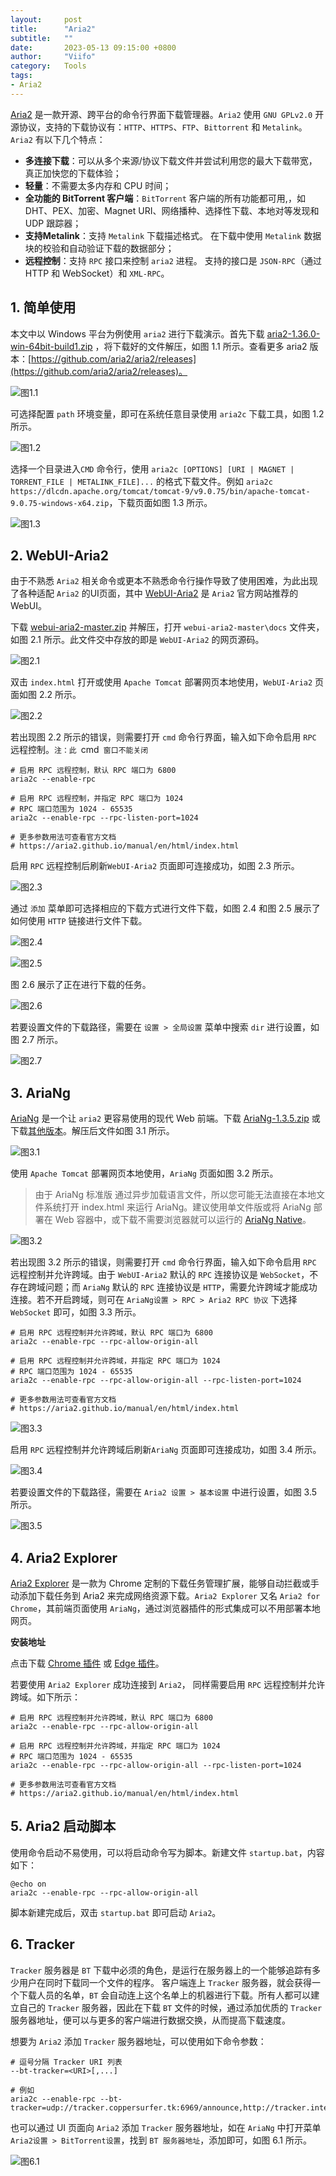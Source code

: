 ```yaml
---
layout:     post
title:      "Aria2"
subtitle:   ""
date:       2023-05-13 09:15:00 +0800
author:     "Viifo"
category:   Tools
tags:
- Aria2
---
```


[Aria2](https://aria2.github.io/) 是一款开源、跨平台的命令行界面下载管理器。`Aria2` 使用 `GNU GPLv2.0` 开源协议，支持的下载协议有：`HTTP`、`HTTPS`、`FTP`、`Bittorrent` 和 `Metalink`。`Aria2` 有以下几个特点：

* **多连接下载**：可以从多个来源/协议下载文件并尝试利用您的最大下载带宽，真正加快您的下载体验；
* **轻量**：不需要太多内存和 CPU 时间；
* **全功能的 BitTorrent 客户端**：`BitTorrent` 客户端的所有功能都可用,，如 DHT、PEX、加密、Magnet URI、网络播种、选择性下载、本地对等发现和 UDP 跟踪器；
* **支持Metalink**：支持 `Metalink` 下载描述格式。 在下载中使用 `Metalink` 数据块的校验和自动验证下载的数据部分；
* **远程控制**：支持 `RPC` 接口来控制 `aria2` 进程。 支持的接口是 `JSON-RPC`（通过 HTTP 和 WebSocket）和 `XML-RPC`。







## 1. 简单使用

本文中以 Windows 平台为例使用 `aria2` 进行下载演示。首先下载 [aria2-1.36.0-win-64bit-build1.zip](https://github.com/aria2/aria2/releases/download/release-1.36.0/aria2-1.36.0-win-64bit-build1.zip) ，将下载好的文件解压，如图 1.1 所示。查看更多 aria2 版本：[https://github.com/aria2/aria2/releases](https://github.com/aria2/aria2/releases)。

![图1.1](/resource/images/tools/aria2/1_1.png)

可选择配置 `path` 环境变量，即可在系统任意目录使用 `aria2c` 下载工具，如图 1.2 所示。

![图1.2](/resource/images/tools/aria2/1_2.png)

 选择一个目录进入`CMD` 命令行，使用 `aria2c [OPTIONS] [URI | MAGNET | TORRENT_FILE | METALINK_FILE]...` 的格式下载文件。例如 `aria2c https://dlcdn.apache.org/tomcat/tomcat-9/v9.0.75/bin/apache-tomcat-9.0.75-windows-x64.zip`，下载页面如图 1.3 所示。

![图1.3](/resource/images/tools/aria2/1_3.png)





## 2. WebUI-Aria2

由于不熟悉 `Aria2` 相关命令或更本不熟悉命令行操作导致了使用困难，为此出现了各种适配 `Aria2` 的UI页面，其中 [WebUI-Aria2](https://github.com/ziahamza/webui-aria2) 是 `Aria2` 官方网站推荐的 WebUI。

下载 [webui-aria2-master.zip](https://codeload.github.com/ziahamza/webui-aria2/zip/refs/heads/master) 并解压，打开 `webui-aria2-master\docs` 文件夹，如图 2.1 所示。此文件交中存放的即是 `WebUI-Aria2` 的网页源码。

![图2.1](/resource/images/tools/aria2/2_1.png)

双击 `index.html` 打开或使用 `Apache Tomcat` 部署网页本地使用，`WebUI-Aria2` 页面如图 2.2 所示。

![图2.2](/resource/images/tools/aria2/2_2.png)



若出现图 2.2 所示的错误，则需要打开 `cmd` 命令行界面，输入如下命令启用 `RPC` 远程控制。`注：此 `cmd` 窗口不能关闭`

```shell
# 启用 RPC 远程控制，默认 RPC 端口为 6800
aria2c --enable-rpc

# 启用 RPC 远程控制，并指定 RPC 端口为 1024
# RPC 端口范围为 1024 - 65535
aria2c --enable-rpc --rpc-listen-port=1024

# 更多参数用法可查看官方文档
# https://aria2.github.io/manual/en/html/index.html
```

启用 `RPC` 远程控制后刷新`WebUI-Aria2` 页面即可连接成功，如图 2.3 所示。

![图2.3](/resource/images/tools/aria2/2_3.png)

通过 `添加` 菜单即可选择相应的下载方式进行文件下载，如图 2.4 和图 2.5 展示了如何使用 `HTTP` 链接进行文件下载。

![ 图2.4](/resource/images/tools/aria2/2_4.png)

![ 图2.5](/resource/images/tools/aria2/2_5.png)

图 2.6 展示了正在进行下载的任务。

![ 图2.6](/resource/images/tools/aria2/2_6.png)

若要设置文件的下载路径，需要在 `设置 > 全局设置` 菜单中搜索 `dir` 进行设置，如图 2.7 所示。

![ 图2.7](/resource/images/tools/aria2/2_7.png)





## 3. AriaNg

[AriaNg](http://ariang.mayswind.net/zh_Hans/) 是一个让 `aria2` 更容易使用的现代 Web 前端。下载 [AriaNg-1.3.5.zip](https://github.com/mayswind/AriaNg/releases/download/1.3.5/AriaNg-1.3.5.zip) 或下载[其他版本](https://github.com/mayswind/AriaNg/releases)。解压后文件如图 3.1 所示。

![ 图3.1](/resource/images/tools/aria2/3_1.png)

使用 `Apache Tomcat` 部署网页本地使用，`AriaNg` 页面如图 3.2 所示。

> 由于 AriaNg 标准版 通过异步加载语言文件，所以您可能无法直接在本地文件系统打开 index.html 来运行 AriaNg。建议使用单文件版或将 AriaNg 部署在 Web 容器中，或下载不需要浏览器就可以运行的 [AriaNg Native](https://github.com/mayswind/AriaNg-Native)。

![ 图3.2](/resource/images/tools/aria2/3_2.png)

若出现图 3.2 所示的错误，则需要打开 `cmd` 命令行界面，输入如下命令启用 `RPC` 远程控制并允许跨域。由于 `WebUI-Aria2` 默认的 `RPC` 连接协议是 `WebSocket`，不存在跨域问题；而 `AriaNg` 默认的 `RPC` 连接协议是 `HTTP`，需要允许跨域才能成功连接。若不开启跨域，则可在 `AriaNg设置 > RPC > Aria2 RPC 协议` 下选择 `WebSocket` 即可，如图 3.3 所示。

```shell
# 启用 RPC 远程控制并允许跨域，默认 RPC 端口为 6800
aria2c --enable-rpc --rpc-allow-origin-all

# 启用 RPC 远程控制并允许跨域，并指定 RPC 端口为 1024
# RPC 端口范围为 1024 - 65535
aria2c --enable-rpc --rpc-allow-origin-all --rpc-listen-port=1024

# 更多参数用法可查看官方文档
# https://aria2.github.io/manual/en/html/index.html
```

![ 图3.3](/resource/images/tools/aria2/3_3.png)

启用 `RPC` 远程控制并允许跨域后刷新`AriaNg` 页面即可连接成功，如图 3.4 所示。

![ 图3.4](/resource/images/tools/aria2/3_4.png)

若要设置文件的下载路径，需要在 `Aria2 设置 > 基本设置` 中进行设置，如图 3.5 所示。

![ 图3.5](/resource/images/tools/aria2/3_5.png)





## 4. Aria2 Explorer

[Aria2 Explorer](https://github.com/alexhua/Aria2-Explorer) 是一款为 Chrome 定制的下载任务管理扩展，能够自动拦截或手动添加下载任务到 Aria2 来完成网络资源下载。`Aria2 Explorer` 又名 `Aria2 for Chrome`，其前端页面使用 `AriaNg`，通过浏览器插件的形式集成可以不用部署本地网页。

**安装地址**

点击下载 [Chrome 插件](https://chrome.google.com/webstore/detail/mpkodccbngfoacfalldjimigbofkhgjn) 或 [Edge 插件](https://microsoftedge.microsoft.com/addons/detail/jjfgljkjddpcpfapejfkelkbjbehagbh)。

若要使用 `Aria2 Explorer` 成功连接到 `Aria2`， 同样需要启用 `RPC` 远程控制并允许跨域。如下所示：

```shell
# 启用 RPC 远程控制并允许跨域，默认 RPC 端口为 6800
aria2c --enable-rpc --rpc-allow-origin-all

# 启用 RPC 远程控制并允许跨域，并指定 RPC 端口为 1024
# RPC 端口范围为 1024 - 65535
aria2c --enable-rpc --rpc-allow-origin-all --rpc-listen-port=1024

# 更多参数用法可查看官方文档
# https://aria2.github.io/manual/en/html/index.html
```





## 5. Aria2 启动脚本

使用命令启动不易使用，可以将启动命令写为脚本。新建文件 `startup.bat`，内容如下：

```shell
@echo on
aria2c --enable-rpc --rpc-allow-origin-all
```

脚本新建完成后，双击 `startup.bat` 即可启动 `Aria2`。





## 6. Tracker

`Tracker` 服务器是 `BT` 下载中必须的角色，是运行在服务器上的一个能够追踪有多少用户在同时下载同一个文件的程序。 客户端连上 `Tracker` 服务器，就会获得一个下载人员的名单，`BT` 会自动连上这个名单上的机器进行下载。所有人都可以建立自己的 `Tracker` 服务器，因此在下载 `BT` 文件的时候，通过添加优质的 `Tracker` 服务器地址，便可以与更多的客户端进行数据交换，从而提高下载速度。



想要为 `Aria2` 添加 `Tracker`  服务器地址，可以使用如下命令参数：

```shell
# 逗号分隔 Tracker URI 列表
--bt-tracker=<URI>[,...]

# 例如
aria2c --enable-rpc --bt-tracker=udp://tracker.coppersurfer.tk:6969/announce,http://tracker.internetwarriors.net:1337/announce
```

也可以通过 UI 页面向 `Aria2` 添加 `Tracker`  服务器地址，如在 `AriaNg` 中打开菜单 `Aria2设置 > BitTorrent设置`，找到 `BT 服务器地址`，添加即可，如图 6.1 所示。

![ 图6.1](/resource/images/tools/aria2/6_1.png)

